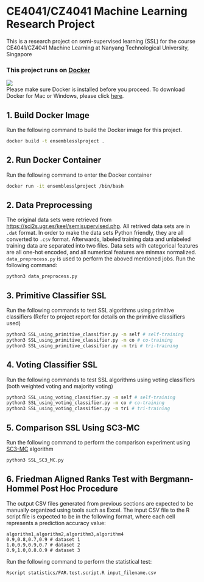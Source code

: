 # CE4041/CZ4041 Machine Learning Research Project
This is a research project on semi-supervised learning (SSL) for the course CE4041/CZ4041 Machine Learning at Nanyang Technological University, Singapore
### This project runs on [Docker](http://www.docker.com)
[<img src="https://www.docker.com/sites/default/files/social/docker_facebook_share.png">](http://www.docker.com/)<br/>
Please make sure Docker is installed before you proceed. To download Docker for Mac or Windows, please click [here](https://www.docker.com/products/docker-desktop).
## 1. Build Docker Image
Run the following command to build the Docker image for this project.
```bash
docker build -t ensemblesslproject .
```
## 2. Run Docker Container
Run the following command to enter the Docker container
```bash
docker run -it ensemblesslproject /bin/bash
```
## 2. Data Preprocessing
The original data sets were retrieved from https://sci2s.ugr.es/keel/semisupervised.php. All retrived data sets are in `.dat` format. In order to make the data sets Python friendly, they are all converted to `.csv` format. Afterwards, labeled training data and unlabeled training data are separated into two files. Data sets with categorical features are all one-hot encoded, and all numerical features are minmax normalized. `data_preprocess.py` is used to perform the aboved mentioned jobs. Run the following command:
```bash
python3 data_preprocess.py
```
## 3. Primitive Classifier SSL
Run the following commands to test SSL algorithms using primitive classifiers (Refer to project report for details on the primitive classifiers used)
```bash
python3 SSL_using_primitive_classifier.py -m self # self-training
python3 SSL_using_primitive_classifier.py -m co # co-training
python3 SSL_using_primitive_classifier.py -m tri # tri-training
```

## 4. Voting Classifier SSL
Run the following commands to test SSL algorithms using voting classifiers (both weighted voting and majority voting)
```bash
python3 SSL_using_voting_classifier.py -m self # self-training
python3 SSL_using_voting_classifier.py -m co # co-training
python3 SSL_using_voting_classifier.py -m tri # tri-training
```
## 5. Comparison SSL Using SC3-MC
Run the following command to perform the comparison experiment using [SC3-MC](https://link.springer.com/article/10.1007/s11063-020-10191-1) algorithm
```bash
python3 SSL_SC3_MC.py
```
## 6. Friedman Aligned Ranks Test with Bergmann-Hommel Post Hoc Procedure
The output CSV files generated from previous sections are expected to be manually organized using tools such as Excel. The input CSV file to the R script file is expected to be in the following format, where each cell represents a prediction accuracy value:
```CSV
algorithm1,algorithm2,algorithm3,algorithm4
0.9,0.8,0.7,0.9 # dataset 1
1.0,0.9,0.9,0.7 # dataset 2
0.9,1.0,0.8.0.9 # dataset 3
```
Run the following command to perform the statistical test:
```bash
Rscript statistics/FAR.test.script.R input_filename.csv
```

